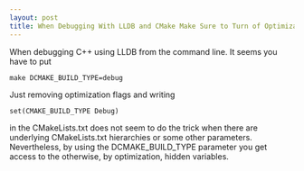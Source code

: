 ```yaml
---
layout: post
title: When Debugging With LLDB and CMake Make Sure to Turn of Optimization
---
```

When debugging C++ using LLDB from the command line. It seems you have to put 
    
    make DCMAKE_BUILD_TYPE=debug

Just removing optimization flags and writing 

    set(CMAKE_BUILD_TYPE Debug)

in the CMakeLists.txt does not seem to do the trick when there are underlying CMakeLists.txt hierarchies or some other parameters. Nevertheless, by using the DCMAKE_BUILD_TYPE parameter you get access to the otherwise, by optimization, hidden variables.    
